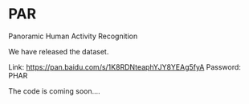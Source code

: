 # PAR
Panoramic Human Activity Recognition

We have released the dataset.

Link: https://pan.baidu.com/s/1K8RDNteaphYJY8YEAg5fyA Password: PHAR

The code is coming soon....

